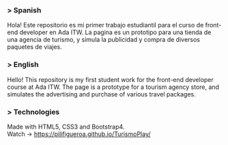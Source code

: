 <h3>> Spanish</h3>

Hola! Este repositorio es mi primer trabajo estudiantil para el curso de front-end developer en Ada ITW. La pagina es un prototipo para una tienda de una agencia de turismo, y simula la publicidad y compra de diversos paquetes de viajes.

<h3>> English</h3>

Hello! This repository is my first student work for the front-end developer course at Ada ITW. The page is a prototype for a tourism agency store, and simulates the advertising and purchase of various travel packages.

<h3>> Technologies</h3>

Made with HTML5, CSS3 and Bootstrap4. <br>
Watch -> https://pilifigueroa.github.io/TurismoPlay/
